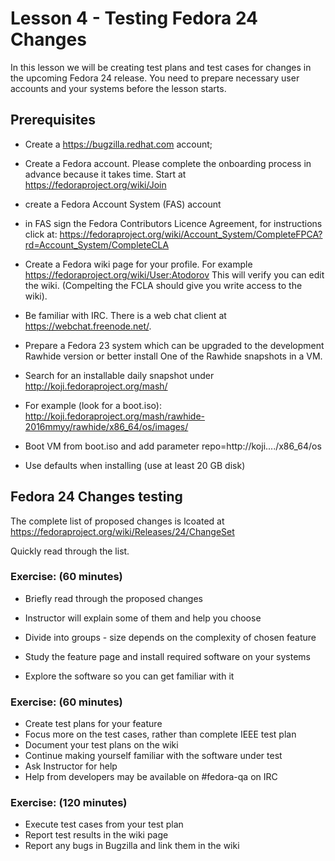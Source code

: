 # Lesson 4 - Testing Fedora 24 Changes

In this lesson we will be creating test plans and test cases for changes in the
upcoming Fedora 24 release. You need to prepare necessary user accounts and your
systems before the lesson starts.

## Prerequisites

* Create a https://bugzilla.redhat.com account;
* Create a Fedora account. Please complete the onboarding process in advance
because it takes time. Start at https://fedoraproject.org/wiki/Join
 * create a Fedora Account System (FAS) account
 * in FAS sign the Fedora Contributors Licence Agreement,
for instructions click at:
https://fedoraproject.org/wiki/Account_System/CompleteFPCA?rd=Account_System/CompleteCLA

* Create a Fedora wiki page for your profile. For example
https://fedoraproject.org/wiki/User:Atodorov
This will verify you can edit the wiki. (Compelting the FCLA should
give you write access to the wiki).

* Be familiar with IRC. There is a web chat client at
https://webchat.freenode.net/.


* Prepare a Fedora 23 system which can be upgraded to the development Rawhide
version or better install One of the Rawhide snapshots in a VM.
 * Search for an installable daily snapshot under
    http://koji.fedoraproject.org/mash/
 * For example (look for a boot.iso):
http://koji.fedoraproject.org/mash/rawhide-2016mmyy/rawhide/x86_64/os/images/
 * Boot VM from boot.iso and add parameter repo=http://koji..../x86_64/os
 * Use defaults when installing (use at least 20 GB disk)


## Fedora 24 Changes testing

The complete list of proposed changes is lcoated at
https://fedoraproject.org/wiki/Releases/24/ChangeSet

Quickly read through the list.

### Exercise: (60 minutes)

* Briefly read through the proposed changes
* Instructor will explain some of them and help you choose

* Divide into groups - size depends on the complexity of
chosen feature

* Study the feature page and install required software
on your systems
* Explore the software so you can get familiar with it


### Exercise: (60 minutes)

* Create test plans for your feature
* Focus more on the test cases, rather than complete IEEE test plan
* Document your test plans on the wiki
* Continue making yourself familiar with the software under test
* Ask Instructor for help
* Help from developers may be available on #fedora-qa on IRC

### Exercise: (120 minutes)

* Execute test cases from your test plan
* Report test results in the wiki page
* Report any bugs in Bugzilla and link them in the wiki

